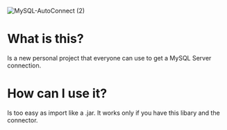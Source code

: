 
![MySQL-AutoConnect (2)](https://user-images.githubusercontent.com/75335038/180614315-1d3977e3-a671-43d9-b62a-919a5736dc66.png)


# What is this?
Is a new personal project that everyone can use to get a MySQL Server connection.

# How can I use it?
Is too easy as import like a .jar. 
It works only if you have this libary and the connector.
